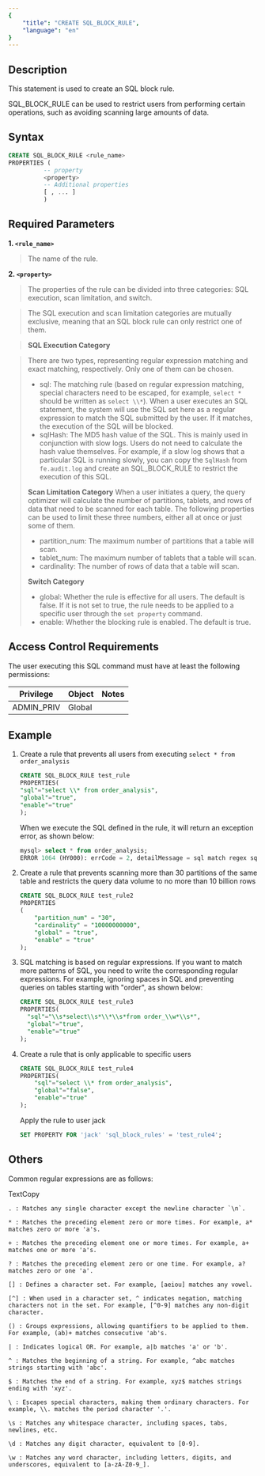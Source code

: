 ```yaml
---
{
    "title": "CREATE SQL_BLOCK_RULE",
    "language": "en"
}
---
```


<!--
Licensed to the Apache Software Foundation (ASF) under one
or more contributor license agreements.  See the NOTICE file
distributed with this work for additional information
regarding copyright ownership.  The ASF licenses this file
to you under the Apache License, Version 2.0 (the
"License"); you may not use this file except in compliance
with the License.  You may obtain a copy of the License at

  http://www.apache.org/licenses/LICENSE-2.0

Unless required by applicable law or agreed to in writing,
software distributed under the License is distributed on an
"AS IS" BASIS, WITHOUT WARRANTIES OR CONDITIONS OF ANY
KIND, either express or implied.  See the License for the
specific language governing permissions and limitations
under the License.
-->


## Description

This statement is used to create an SQL block rule.

SQL_BLOCK_RULE can be used to restrict users from performing certain operations, such as avoiding scanning large amounts of data.

## Syntax

```sql
CREATE SQL_BLOCK_RULE <rule_name>
PROPERTIES (
          -- property
          <property>
          -- Additional properties
          [ , ... ]
          ) 
```

## Required Parameters

**1. `<rule_name>`**

> The name of the rule.

**2. `<property>`**

> The properties of the rule can be divided into three categories: SQL execution, scan limitation, and switch.

> The SQL execution and scan limitation categories are mutually exclusive, meaning that an SQL block rule can only restrict one of them.

> **SQL Execution Category**

> There are two types, representing regular expression matching and exact matching, respectively. Only one of them can be chosen.
>
> - sql: The matching rule (based on regular expression matching, special characters need to be escaped, for example, `select *` should be written as `select \\*`). When a user executes an SQL statement, the system will use the SQL set here as a regular expression to match the SQL submitted by the user. If it matches, the execution of the SQL will be blocked.
> - sqlHash: The MD5 hash value of the SQL. This is mainly used in conjunction with slow logs. Users do not need to calculate the hash value themselves. For example, if a slow log shows that a particular SQL is running slowly, you can copy the `SqlHash` from `fe.audit.log` and create an SQL_BLOCK_RULE to restrict the execution of this SQL.
>
> **Scan Limitation Category**
> When a user initiates a query, the query optimizer will calculate the number of partitions, tablets, and rows of data that need to be scanned for each table. The following properties can be used to limit these three numbers, either all at once or just some of them.
> - partition_num: The maximum number of partitions that a table will scan.
> - tablet_num: The maximum number of tablets that a table will scan.
> - cardinality: The number of rows of data that a table will scan.
>
> **Switch Category**
>
> - global: Whether the rule is effective for all users. The default is false. If it is not set to true, the rule needs to be applied to a specific user through the `set property` command.
> - enable: Whether the blocking rule is enabled. The default is true.


## Access Control Requirements

The user executing this SQL command must have at least the following permissions:

| Privilege    | Object | Notes |
| ------------ | ------ | ----- |
| ADMIN_PRIV | Global |       |

## Example

1. Create a rule that prevents all users from executing `select * from order_analysis`

   ```sql
   CREATE SQL_BLOCK_RULE test_rule 
   PROPERTIES(
   "sql"="select \\* from order_analysis",
   "global"="true",
   "enable"="true"
   );
   ```

   When we execute the SQL defined in the rule, it will return an exception error, as shown below:


   ```sql
   mysql> select * from order_analysis;
   ERROR 1064 (HY000): errCode = 2, detailMessage = sql match regex sql block rule: order_analysis_rule
   ```

2. Create a rule that prevents scanning more than 30 partitions of the same table and restricts the query data volume to no more than 10 billion rows


   ```sql
   CREATE SQL_BLOCK_RULE test_rule2 
   PROPERTIES
   (
       "partition_num" = "30",
       "cardinality" = "10000000000",
       "global" = "true",
       "enable" = "true"
   );
   ```

3. SQL matching is based on regular expressions. If you want to match more patterns of SQL, you need to write the corresponding regular expressions. For example, ignoring spaces in SQL and preventing queries on tables starting with "order", as shown below:


   ```sql
   CREATE SQL_BLOCK_RULE test_rule3
   PROPERTIES(
     "sql"="\\s*select\\s*\\*\\s*from order_\\w*\\s*",
     "global"="true",
     "enable"="true"
   );
   ```

4. Create a rule that is only applicable to specific users


   ```sql
   CREATE SQL_BLOCK_RULE test_rule4
   PROPERTIES(
       "sql"="select \\* from order_analysis",
       "global"="false",
       "enable"="true"
   );
   ```

   Apply the rule to user jack


   ```sql
   SET PROPERTY FOR 'jack' 'sql_block_rules' = 'test_rule4';
   ```

## Others

Common regular expressions are as follows:

TextCopy

```text
. : Matches any single character except the newline character `\n`.

* : Matches the preceding element zero or more times. For example, a* matches zero or more 'a's.

+ : Matches the preceding element one or more times. For example, a+ matches one or more 'a's.

? : Matches the preceding element zero or one time. For example, a? matches zero or one 'a'.

[] : Defines a character set. For example, [aeiou] matches any vowel.

[^] : When used in a character set, ^ indicates negation, matching characters not in the set. For example, [^0-9] matches any non-digit character.

() : Groups expressions, allowing quantifiers to be applied to them. For example, (ab)+ matches consecutive 'ab's.

| : Indicates logical OR. For example, a|b matches 'a' or 'b'.

^ : Matches the beginning of a string. For example, ^abc matches strings starting with 'abc'.

$ : Matches the end of a string. For example, xyz$ matches strings ending with 'xyz'.

\ : Escapes special characters, making them ordinary characters. For example, \\. matches the period character '.'.

\s : Matches any whitespace character, including spaces, tabs, newlines, etc.

\d : Matches any digit character, equivalent to [0-9].

\w : Matches any word character, including letters, digits, and underscores, equivalent to [a-zA-Z0-9_].
```